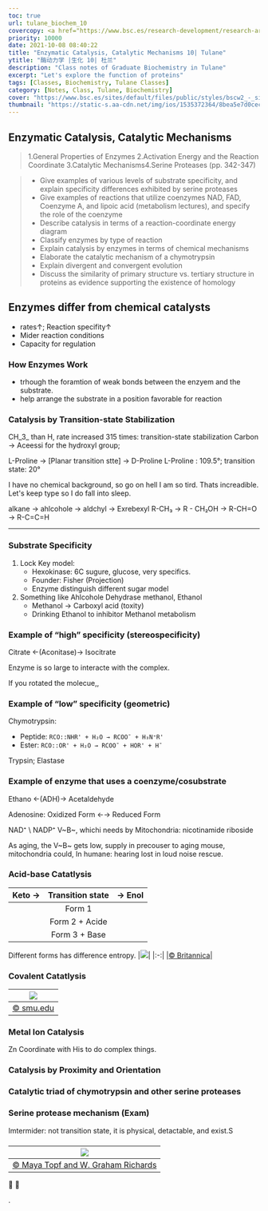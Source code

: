 ```yaml
---
toc: true
url: tulane_biochem_10
covercopy: <a href="https://www.bsc.es/research-development/research-areas/molecular-modeling/enzymatic-catalysis-and-protein-engineering">© VICTOR GUALLAR TASIES</a>
priority: 10000
date: 2021-10-08 08:40:22
title: "Enzymatic Catalysis, Catalytic Mechanisms 10| Tulane"
ytitle: "酶动力学 |生化 10| 杜兰"
description: "Class notes of Graduate Biochemistry in Tulane"
excerpt: "Let's explore the function of proteins"
tags: [Classes, Biochemistry, Tulane Classes]
category: [Notes, Class, Tulane, Biochemistry]
cover: "https://www.bsc.es/sites/default/files/public/styles/bscw2_-_simple_crop_style/public/bscw2/content/research-line/image/enzymatic-catalysis-header.jpg?itok=M_S-KQAc&sc=569a3a63c536723072a6d292da3890ca"
thumbnail: "https://static-s.aa-cdn.net/img/ios/1535372364/8bea5e7d0cecf8c51488133d2c6a4f48?v=1"
---
```


## Enzymatic Catalysis, Catalytic Mechanisms

> 1.General Properties of Enzymes
> 2.Activation Energy and the Reaction Coordinate
> 3.Catalytic Mechanisms4.Serine Proteases (pp. 342-347)

> - Give examples of various levels of substrate specificity, and explain specificity differences exhibited by serine proteases
> - Give examples of reactions that utilize coenzymes NAD, FAD, Coenzyme A, and lipoic acid (metabolism lectures), and specify the role of the coenzyme
> - Describe catalysis in terms of a reaction-coordinate energy diagram
> - Classify enzymes by type of reaction
> - Explain catalysis by enzymes in terms of chemical mechanisms
> - Elaborate the catalytic mechanism of a chymotrypsin
> - Explain divergent and convergent evolution
> - Discuss the similarity of primary structure vs. tertiary structure in proteins as evidence supporting the existence of homology

## Enzymes differ from chemical catalysts

- rates↑; Reaction specifity↑
- Mider reaction conditions
- Capacity for regulation

### How Enzymes Work

- trhough the foramtion of weak bonds between the enzyem and the substrate.
- help arrange the substrate in a position favorable for reaction

### Catalysis by Transition-state Stabilization

CH_3_ than H, rate increased 315 times: transition-state stabilization
Carbon -> Aceessi  for the hydroxyl group;

L-Proline → [Planar transition stte] → D-Proline
L-Proline : 109.5°; transition state: 20°


I have no chemical background, so go on hell
I am so tird. Thats increadible. Let's keep type so I do fall into sleep.

alkane → ahlcohole → aldchyl → Exrebexyl
R-CH₃ → R - CH₂OH → R-CH=O → R-C=C=H


---


### Substrate Specificity


1. Lock Key model:
    - Hexokinase: 6C sugure, glucose, very specifics.
    - Founder: Fisher (Projection)
    - Enzyme distinguish different sugar model
2. Something like Ahlcohole Dehydrase methanol, Ethanol
    - Methanol → Carboxyl acid (toxity)
    - Drinking Ethanol to inhibitor Methanol metabolism


### Example of “high” specificity (stereospecificity)

Citrate ←(Aconitase)→ Isocitrate

Enzyme is so large to interacte with the complex.

If you rotated the molecue,,

### Example of “low” specificity (geometric)

Chymotrypsin:
  - Peptide: `RCO::NHR' + H₂O → RCOO¯ + H₃N⁺R'`
  - Ester: `RCO::OR' + H₂O → RCOO¯ + HOR' + H¯`

Trypsin; Elastase

### Example of enzyme that uses a coenzyme/cosubstrate

Ethano ←(ADH)→ Acetaldehyde

Adenosine: Oxidized Form ←→ Reduced Form

NAD⁺ \ NADP⁺
V~B~, whichi needs by Mitochondria: nicotinamide riboside

As aging, the V~B~ gets low, supply in precouser to aging mouse, mitochondria could,
In humane: hearing lost in loud noise rescue.


### Acid-base Catatlysis

| Keto →  | Transition state |→ Enol |
| -------------: | :------: |:-|
|     | Form 1       ||
|     | Form 2 + Acide    ||
|     | Form 3 + Base      ||


Different forms has difference entropy.
|![](https://cdn.britannica.com/32/16232-004-90FEF74C/Equation.jpg)|
|:-:|
|[© Britannica](https://www.britannica.com/science/acid-base-reaction/Acid-base-catalysis)|

### Covalent Catatlysis


| ![](http://faculty.smu.edu/svik/5310/5310lectures/covalent.gif) |
| :----:|
|[© smu.edu](http://faculty.smu.edu/svik/5310/5310lectures/lect14.html)|

### Metal Ion Catalysis

Zn Coordinate with His to do complex things.

### Catalysis by Proximity and Orientation

### Catalytic triad of chymotrypsin and other serine proteases

### Serine protease mechanism (Exam)

Imtermider: not transition state, it is physical, detactable, and exist.S



###

|![](https://pubs.acs.org/na101/home/literatum/publisher/achs/journals/content/jacsat/2004/jacsat.2004.126.issue-44/ja047010a/production/images/medium/ja047010an00001.gif)|
|:-:|
|[© Maya Topf and W. Graham Richards](https://pubs.acs.org/doi/10.1021/ja047010a)|

:dog: :chicken:









.
